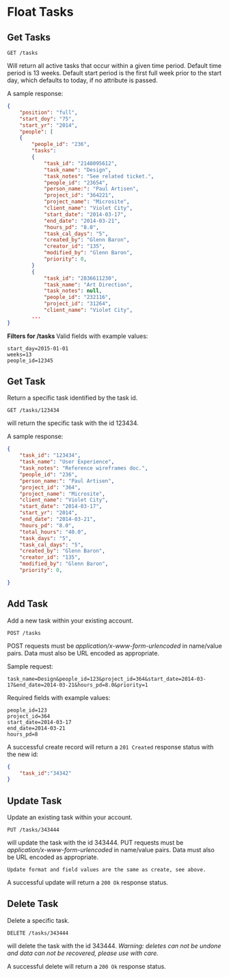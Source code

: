 Float Tasks
===========


Get Tasks
---------

	GET /tasks
Will return all active tasks that occur within a given time period. 
Default time period is 13 weeks. Default start period is the first full week prior to the start day, which defaults to today, if no attribute is passed.

    
A sample response:

```json
{
    "position": "full",
    "start_doy": "75",
    "start_yr": "2014",
    "people": [
    {
        "people_id": "236",
        "tasks":
        {
            "task_id": "2148095612",
            "task_name": "Design",
            "task_notes": "See related ticket.",
            "people_id": "23654",
            "person_name:": "Paul Artisen",
            "project_id": "364221",
            "project_name": "Microsite",
            "client_name": "Violet City",
            "start_date": "2014-03-17",
            "end_date": "2014-03-21",
            "hours_pd": "8.0",
            "task_cal_days": "5",
            "created_by": "Glenn Baron",
            "creator_id": "135",
            "modified_by": "Glenn Baron",
            "priority": 0,
        }
        {
            "task_id": "2836611230",
            "task_name": "Art Direction",
            "task_notes": null,
            "people_id": "232116",
            "project_id": "31264",
            "client_name": "Violet City",
        ...
}
```

<b>Filters for /tasks </b>
Valid fields with example values:

    start_day=2015-01-01
    weeks=13
    people_id=12345


Get Task
--------

Return a specific task identified by the task id.

	GET /tasks/123434
will return the specific task with the id 123434.
    
A sample response:

```json
{
    "task_id": "123434",
    "task_name": "User Experience",
    "task_notes": "Reference wireframes doc.",
    "people_id": "236",
    "person_name:": "Paul Artisen",
    "project_id": "364",
    "project_name": "Microsite",
    "client_name": "Violet City",
    "start_date": "2014-03-17",
    "start_yr": "2014",
    "end_date": "2014-03-21",
    "hours_pd": "8.0",
    "total_hours": "40.0",
    "task_days": "5",
    "task_cal_days": "5",
    "created_by": "Glenn Baron",
    "creator_id": "135",
    "modified_by": "Glenn Baron",
    "priority": 0,

}
```

Add Task
--------

Add a new task within your existing account.

    POST /tasks
POST requests must be _application/x-www-form-urlencoded_ in name/value pairs. Data must also be URL encoded as appropriate.

Sample request:

	task_name=Design&people_id=123&project_id=364&start_date=2014-03-17&end_date=2014-03-21&hours_pd=8.0&priority=1

Required fields with example values:

    people_id=123
    project_id=364
    start_date=2014-03-17
    end_date=2014-03-21
    hours_pd=8
    
A successful create record will return a `201 Created` response status with the new id:

```json
{
	"task_id":"34342"
}
```

Update Task
-----------

Update an existing task within your account.

    PUT /tasks/343444
will update the task with the id 343444.
PUT requests must be _application/x-www-form-urlencoded_ in name/value pairs. Data must also be URL encoded as appropriate.

	Update format and field values are the same as create, see above.

A successful update will return a `200 Ok` response status.

Delete Task
-----------

Delete a specific task.

    DELETE /tasks/343444
will delete the task with the id 343444. _Warning: deletes can not be undone and data can not be recovered, please use with care._
    
A successful delete will return a `200 Ok` response status.
